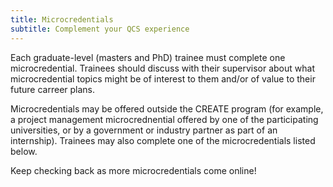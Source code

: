 ```yaml
---
title: Microcredentials
subtitle: Complement your QCS experience
---
```


Each graduate-level (masters and PhD) trainee must complete one microcredential. Trainees should discuss with their supervisor 
about what microcredential topics might be of interest to them and/or of value to their future carreer plans.

Microcredentials may be offered outside the CREATE program (for example, a project management microcrednential 
offered by one of the participating universities, or by a government or industry partner as part of an internship). 
Trainees may also complete one of the microcredentials listed below. 

Keep checking back as more microcredentials come online!

